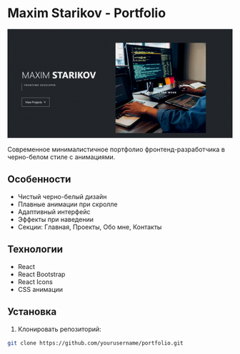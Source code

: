 # Maxim Starikov - Portfolio

![alt text](image.png)

Современное минималистичное портфолио фронтенд-разработчика в черно-белом стиле с анимациями.

## Особенности

- Чистый черно-белый дизайн
- Плавные анимации при скролле
- Адаптивный интерфейс
- Эффекты при наведении
- Секции: Главная, Проекты, Обо мне, Контакты

## Технологии

- React
- React Bootstrap
- React Icons
- CSS анимации

## Установка

1. Клонировать репозиторий:
```bash
git clone https://github.com/yourusername/portfolio.git